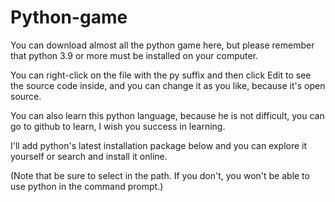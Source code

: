 # Python-game
You can download almost all the python game here, but please remember that python 3.9 or more must be installed on your computer.

You can right-click on the file with the py suffix and then click Edit to see the source code inside, and you can change it as you like, because it's open source.

You can also learn this python language, because he is not difficult, you can go to github to learn, I wish you success in learning.

I'll add python's latest installation package below and you can explore it yourself or search and install it online.

(Note that be sure to select in the path. If you don't, you won't be able to use python in the command prompt.)
